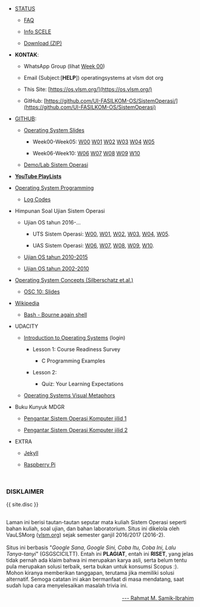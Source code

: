 ---
---

* [STATUS](/STATUS/)

  * [FAQ](/FAQ/)

  * [Info SCELE](https://scele.cs.ui.ac.id/course/view.php?id=3020)

  * [Download (ZIP)](https://github.com/UI-FASILKOM-OS/SistemOperasi/archive/master.zip)

* **KONTAK**:

  * WhatsApp Group (lihat 
    [Week 00](Slides/os00.pdf))

  * Email (Subject:[**HELP**]) operatingsystems at vlsm dot org

  * This Site: [https://os.vlsm.org/](https://os.vlsm.org/)

  * GitHub: [https://github.com/UI-FASILKOM-OS/SistemOperasi/](https://github.com/UI-FASILKOM-OS/SistemOperasi)

* [GITHUB](https://github.com/):

  * [Operating System Slides](https://github.com/UI-FASILKOM-OS/SistemOperasi/tree/master/Slides/)

    * Week00-Week05:
      [W00](Slides/os00.pdf)
      [W01](Slides/os01.pdf)
      [W02](Slides/os02.pdf)
      [W03](Slides/os03.pdf)
      [W04](Slides/os04.pdf)
      [W05](Slides/os05.pdf)

    * Week06-Week10:
      [W06](Slides/os08.pdf)
      [W07](Slides/os07.pdf)
      [W08](Slides/os08.pdf)
      [W09](Slides/os09.pdf)
      [W10](Slides/os10.pdf)

  * [Demo/Lab Sistem Operasi](https://github.com/UI-FASILKOM-OS/SistemOperasi/tree/master/Demos/) 

* [**YouTube PlayLists**](/playlists/)

* [Operating System Programming](https://osp4diss.vlsm.org/)

  * [Log Codes](https://osp4diss.vlsm.org/ETC/logCodes.txt)

* Himpunan Soal Ujian Sistem Operasi

  * Ujian OS tahun 2016-...

    * UTS Sistem Operasi: [W00](http://rms46.vlsm.org/2/195.pdf), [W01](http://rms46.vlsm.org/2/196.pdf), [W02](http://rms46.vlsm.org/2/197.pdf), [W03](http://rms46.vlsm.org/2/198.pdf), [W04](http://rms46.vlsm.org/2/199.pdf), [W05](http://rms46.vlsm.org/2/200.pdf).

    * UAS Sistem Operasi: [W06](http://rms46.vlsm.org/2/201.pdf), [W07](http://rms46.vlsm.org/2/202.pdf), [W08](http://rms46.vlsm.org/2/203.pdf), [W09](http://rms46.vlsm.org/2/204.pdf), [W10](http://rms46.vlsm.org/2/205.pdf).

  * [Ujian OS tahun 2010-2015](https://rms46.vlsm.org/2/183.pdf)

  * [Ujian OS tahun 2002-2010](https://rms46.vlsm.org/1/94.pdf)

* [Operating System Concepts (Silberschatz et.al.)](http://os-book.com/)

  * [OSC 10: Slides](http://codex.cs.yale.edu/avi/os-book/OS10/slide-dir/)

* [Wikipedia](https://en.wikipedia.org/)

  * [Bash - Bourne again shell](https://en.wikipedia.org/wiki/Bash_(Unix_shell))

* UDACITY

  * [Introduction to Operating Systems](https://classroom.udacity.com/courses/ud923) (login)

    * Lesson 1: Course Readiness Survey

      * C Programming Examples

    * Lesson 2: 

      * Quiz: Your Learning Expectations

  * [Operating Systems Visual Metaphors](https://goo.gl/HaUk5g)

* Buku Kunyuk MDGR

  * [Pengantar Sistem Operasi Komputer jilid 1](https://rms46.vlsm.org/2/213.pdf)

  * [Pengantar Sistem Operasi Komputer jilid 2](https://rms46.vlsm.org/2/214.pdf)

* EXTRA

  * [Jekyll](https://jekyll.vlsm.org)

  * [Raspberry Pi](https://www.raspberrypi.org/)

<br>
<h3>DISKLAIMER</h3>

{{ site.disc }}

<br>
Laman ini berisi tautan-tautan seputar mata kuliah Sistem Operasi seperti bahan kuliah, 
soal ujian, dan bahan laboratorium. 
Situs ini dikelola oleh VauLSMorg (<a href="https://vlsm.org/">vlsm.org</a>) 
sejak semester ganjil 2016/2017 (2016-2).<br><br>
Situs ini berbasis 
"<i>Google Sana, Google Sini, Coba Itu, Coba Ini, Lalu Tanya-tanyi</i>" (GSGSCICILTT). 
Entah ini <b>PLAGIAT</b>, entah ini <b>RISET</b>, 
yang jelas tidak pernah ada klaim bahwa ini merupakan karya asli, 
serta belum tentu pula merupakan solusi terbaik, 
serta bukan untuk konsumsi Scopus :).
Mohon kiranya memberikan tanggapan,
terutama jika memiliki solusi alternatif.
Semoga catatan ini akan bermanfaat di masa mendatang,
saat sudah lupa cara menyelesaikan masalah trivia ini.<br><br>
<div style="text-align: right;">
<a href="http://rahmatm.samik-ibrahim.vlsm.org/">--- Rahmat M. Samik-Ibrahim</a><br></div>
<br>

